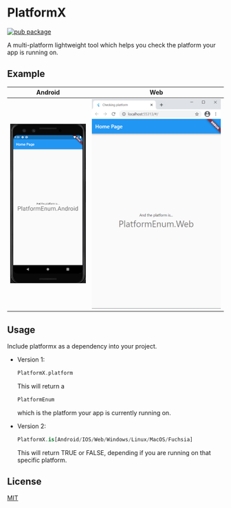 # PlatformX

[![pub package](https://shields.io/pub/v/platformx.svg)](https://pub.dev/packages/platformx)

A multi-platform lightweight tool which helps you check the platform your app is running on.

## Example

|                                                    Android                                                     |                                                  Web                                                   |
| :------------------------------------------------------------------------------------------------------------: | :----------------------------------------------------------------------------------------------------: |
| ![android](https://raw.githubusercontent.com/adrianflutur/platformx/master/doc/screenshots/screen_android.png) | ![web](https://raw.githubusercontent.com/adrianflutur/platformx/master/doc/screenshots/screen_web.png) |


## Usage

Include platformx as a dependency into your project.

- Version 1:

  ```dart
  PlatformX.platform
  ```

  This will return a

  ```dart
  PlatformEnum
  ```

  which is the platform your app is currently running on.

- Version 2:
  ```dart
  PlatformX.is[Android/IOS/Web/Windows/Linux/MacOS/Fuchsia]
  ```
  This will return TRUE or FALSE, depending if you are running on that specific platform.

## License

[MIT](https://github.com/adrianflutur/platformx/blob/master/LICENSE)
